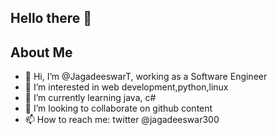 Hello there 👋
---

About Me
---
- 👋 Hi, I’m @JagadeeswarT, working as a Software Engineer
- 👀 I’m interested in web development,python,linux
- 🌱 I’m currently learning java, c#
- 💞️ I’m looking to collaborate on github content
- 📫 How to reach me: twitter @jagadeeswar300

<!---
JagadeeswarT/JagadeeswarT is a ✨ special ✨ repository because its `README.md` (this file) appears on your GitHub profile.
You can click the Preview link to take a look at your changes.
--->
